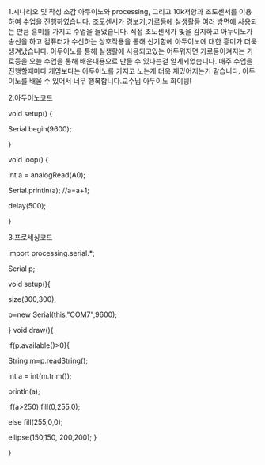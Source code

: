 1.시나리오 및 작성 소감
아두이노와 processing, 그리고 10k저항과 조도센서를 이용하여 수업을 진행하였습니다.
조도센서가 경보기,가로등에 실생활등 여러 방면에 사용되는 만큼 흥미를 가지고 수업을 들었습니다.
직접 조도센서가 빛을 감지하고 아두이노가 송신을 하고 컴퓨터가 수신하는 상호작용을 통해 신기함에 아두이노에 대한 흥미가 더욱 생겨났습니다.
아두이노를 통해 실생활에 사용되고있는 어두워지면 가로등이켜지는 가로등을 오늘 수업을 통해 배운내용으로 만들 수 있다는걸 알게되었습니다.
매주 수업을 진행할때마다 게임보다는 아두이노를 가지고 노는게 더욱 재밌어지는거 같습니다.
아두이노를 배울 수 있어서 너무 행복합니다.교수님 아두이노 화이팅!


2.아두이노코드

void setup() {  

  Serial.begin(9600);
  
}

void loop() {

  int a = analogRead(A0);
  
  Serial.println(a); //a=a+1;
  
  delay(500);
  
}


3.프로세싱코드

import processing.serial.*;

Serial p;

void setup(){

  size(300,300);
  
  p=new Serial(this,"COM7",9600);
  
}
void draw(){

  if(p.available()>0){
  
   String m=p.readString();
    
   int a = int(m.trim());
    
   println(a);
    
   if(a>250) fill(0,255,0);
   
   else     fill(255,0,0);
    
   ellipse(150,150, 200,200);
  }
  
}



